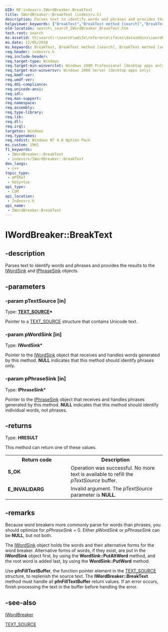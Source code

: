```yaml
---
UID: NF:indexsrv.IWordBreaker.BreakText
title: IWordBreaker::BreakText (indexsrv.h)
description: Parses text to identify words and phrases and provides the results to the IWordSink and IPhraseSink objects.
helpviewer_keywords: ["BreakText","BreakText method [search]","BreakText method [search]","IWordBreaker interface","IWordBreaker interface [search]","BreakText method","IWordBreaker.BreakText","IWordBreaker::BreakText","_search_IWordBreaker_BreakText","indexsrv/IWordBreaker::BreakText","search._search_IWordBreaker_BreakText"]
old-location: search\_search_IWordBreaker_BreakText.htm
tech.root: search
ms.assetid: VS|search|~\search\wds3x\reference\ifaces\dataaddins\iwordbreaker\breaktext.htm
ms.date: 12/05/2018
ms.keywords: BreakText, BreakText method [search], BreakText method [search],IWordBreaker interface, IWordBreaker interface [search],BreakText method, IWordBreaker.BreakText, IWordBreaker::BreakText, _search_IWordBreaker_BreakText, indexsrv/IWordBreaker::BreakText, search._search_IWordBreaker_BreakText
req.header: indexsrv.h
req.include-header: 
req.target-type: Windows
req.target-min-winverclnt: Windows 2000 Professional [desktop apps only]
req.target-min-winversvr: Windows 2000 Server [desktop apps only]
req.kmdf-ver: 
req.umdf-ver: 
req.ddi-compliance: 
req.unicode-ansi: 
req.idl: 
req.max-support: 
req.namespace: 
req.assembly: 
req.type-library: 
req.lib: 
req.dll: 
req.irql: 
targetos: Windows
req.typenames: 
req.redist: Windows NT 4.0 Option Pack
ms.custom: 19H1
f1_keywords:
 - IWordBreaker::BreakText
 - indexsrv/IWordBreaker::BreakText
dev_langs:
 - c++
topic_type:
 - APIRef
 - kbSyntax
api_type:
 - COM
api_location:
 - Indexsrv.h
api_name:
 - IWordBreaker.BreakText
---
```


# IWordBreaker::BreakText


## -description

Parses text to identify words and phrases and provides the results to the <a href="https://docs.microsoft.com/windows/desktop/search/iwordsink">IWordSink</a> and <a href="https://docs.microsoft.com/windows/desktop/api/indexsrv/nn-indexsrv-iphrasesink">IPhraseSink</a> objects.

## -parameters

### -param pTextSource [in]

Type: <b><a href="https://docs.microsoft.com/windows/desktop/api/indexsrv/ns-indexsrv-text_source">TEXT_SOURCE</a>*</b>

Pointer to a <a href="https://docs.microsoft.com/windows/desktop/api/indexsrv/ns-indexsrv-text_source">TEXT_SOURCE</a> structure that contains Unicode text.

### -param pWordSink [in]

Type: <b>IWordSink*</b>

Pointer to the <a href="https://docs.microsoft.com/windows/desktop/search/iwordsink">IWordSink</a> object that receives and handles words generated by this method. <b>NULL</b> indicates that this method should identify phrases only.

### -param pPhraseSink [in]

Type: <b>IPhraseSink*</b>

Pointer to the <a href="https://docs.microsoft.com/windows/desktop/api/indexsrv/nn-indexsrv-iphrasesink">IPhraseSink</a> object that receives and handles phrases generated by this method. <b>NULL</b> indicates that this method should identify individual words, not phrases.

## -returns

Type: <b>HRESULT</b>

This method can return one of these values.

<table>
<tr>
<th>Return code</th>
<th>Description</th>
</tr>
<tr>
<td width="40%">
<dl>
<dt><b>S_OK</b></dt>
</dl>
</td>
<td width="60%">
Operation was successful. No more text is available to refill the <i>pTextSource</i> buffer.

</td>
</tr>
<tr>
<td width="40%">
<dl>
<dt><b>E_INVALIDARG</b></dt>
</dl>
</td>
<td width="60%">
Invalid argument. The <i>pTextSource</i> parameter is <b>NULL</b>.

</td>
</tr>
</table>

## -remarks

Because word breakers more commonly parse for words than phrases, you should optimize for <i>pPhraseSink</i> = 0. Either <i>pWordSink</i> or <i>pPhraseSink</i> can be <b>NULL</b>, but not both.

The <a href="https://docs.microsoft.com/windows/desktop/search/iwordsink">IWordSink</a> object holds the words and their alternative forms for the word breaker. Alternative forms of words, if they exist, are put in the <b>IWordSink</b> object first, by using the <b>WordSink::PutAltWord</b> method, and the root word is added last, by using the <b>WordSink::PutWord</b> method.

Use <b>pfnFillTextBuffer</b>, the function pointer element in the <a href="https://docs.microsoft.com/windows/desktop/api/indexsrv/ns-indexsrv-text_source">TEXT_SOURCE</a> structure, to replenish the source text. The <b>IWordBreaker::BreakText</b> method must handle all <b>pfnFillTextBuffer</b> return values. If an error occurs, finish processing the text in the buffer before handling the error.

## -see-also

<a href="https://docs.microsoft.com/windows/desktop/api/indexsrv/nn-indexsrv-iwordbreaker">IWordBreaker</a>



<a href="https://docs.microsoft.com/windows/desktop/api/indexsrv/ns-indexsrv-text_source">TEXT_SOURCE</a>

